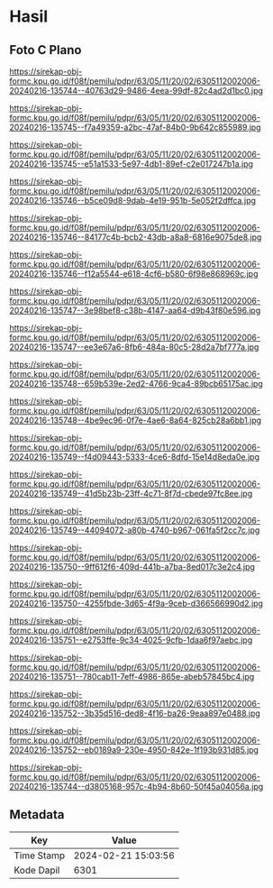 # Hasil

## Foto C Plano

https://sirekap-obj-formc.kpu.go.id/f08f/pemilu/pdpr/63/05/11/20/02/6305112002006-20240216-135744--40763d29-9486-4eea-99df-82c4ad2d1bc0.jpg

https://sirekap-obj-formc.kpu.go.id/f08f/pemilu/pdpr/63/05/11/20/02/6305112002006-20240216-135745--f7a49359-a2bc-47af-84b0-9b642c855989.jpg

https://sirekap-obj-formc.kpu.go.id/f08f/pemilu/pdpr/63/05/11/20/02/6305112002006-20240216-135745--e51a1533-5e97-4db1-89ef-c2e017247b1a.jpg

https://sirekap-obj-formc.kpu.go.id/f08f/pemilu/pdpr/63/05/11/20/02/6305112002006-20240216-135746--b5ce09d8-9dab-4e19-951b-5e052f2dffca.jpg

https://sirekap-obj-formc.kpu.go.id/f08f/pemilu/pdpr/63/05/11/20/02/6305112002006-20240216-135746--84177c4b-bcb2-43db-a8a8-6816e9075de8.jpg

https://sirekap-obj-formc.kpu.go.id/f08f/pemilu/pdpr/63/05/11/20/02/6305112002006-20240216-135746--f12a5544-e618-4cf6-b580-6f98e868969c.jpg

https://sirekap-obj-formc.kpu.go.id/f08f/pemilu/pdpr/63/05/11/20/02/6305112002006-20240216-135747--3e98bef8-c38b-4147-aa64-d9b43f80e596.jpg

https://sirekap-obj-formc.kpu.go.id/f08f/pemilu/pdpr/63/05/11/20/02/6305112002006-20240216-135747--ee3e67a6-8fb6-484a-80c5-28d2a7bf777a.jpg

https://sirekap-obj-formc.kpu.go.id/f08f/pemilu/pdpr/63/05/11/20/02/6305112002006-20240216-135748--659b539e-2ed2-4766-9ca4-89bcb65175ac.jpg

https://sirekap-obj-formc.kpu.go.id/f08f/pemilu/pdpr/63/05/11/20/02/6305112002006-20240216-135748--4be9ec96-0f7e-4ae6-8a64-825cb28a6bb1.jpg

https://sirekap-obj-formc.kpu.go.id/f08f/pemilu/pdpr/63/05/11/20/02/6305112002006-20240216-135749--f4d09443-5333-4ce6-8dfd-15e14d8eda0e.jpg

https://sirekap-obj-formc.kpu.go.id/f08f/pemilu/pdpr/63/05/11/20/02/6305112002006-20240216-135749--41d5b23b-23ff-4c71-8f7d-cbede97fc8ee.jpg

https://sirekap-obj-formc.kpu.go.id/f08f/pemilu/pdpr/63/05/11/20/02/6305112002006-20240216-135749--44094072-a80b-4740-b967-061fa5f2cc7c.jpg

https://sirekap-obj-formc.kpu.go.id/f08f/pemilu/pdpr/63/05/11/20/02/6305112002006-20240216-135750--9ff612f6-409d-441b-a7ba-8ed017c3e2c4.jpg

https://sirekap-obj-formc.kpu.go.id/f08f/pemilu/pdpr/63/05/11/20/02/6305112002006-20240216-135750--4255fbde-3d65-4f9a-9ceb-d366566990d2.jpg

https://sirekap-obj-formc.kpu.go.id/f08f/pemilu/pdpr/63/05/11/20/02/6305112002006-20240216-135751--e2753ffe-9c34-4025-9cfb-1daa6f97aebc.jpg

https://sirekap-obj-formc.kpu.go.id/f08f/pemilu/pdpr/63/05/11/20/02/6305112002006-20240216-135751--780cab11-7eff-4986-865e-abeb57845bc4.jpg

https://sirekap-obj-formc.kpu.go.id/f08f/pemilu/pdpr/63/05/11/20/02/6305112002006-20240216-135752--3b35d516-ded8-4f16-ba26-9eaa897e0488.jpg

https://sirekap-obj-formc.kpu.go.id/f08f/pemilu/pdpr/63/05/11/20/02/6305112002006-20240216-135752--eb0189a9-230e-4950-842e-1f193b931d85.jpg

https://sirekap-obj-formc.kpu.go.id/f08f/pemilu/pdpr/63/05/11/20/02/6305112002006-20240216-135744--d3805168-957c-4b94-8b60-50f45a04056a.jpg


## Metadata

| Key        | Value               |
| ---------- | ------------------- |
| Time Stamp | 2024-02-21 15:03:56 |
| Kode Dapil | 6301                |




